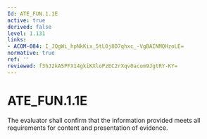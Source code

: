 ```yaml
---
Id: ATE_FUN.1.1E
active: true
derived: false
level: 1.131
links:
- ACOM-084: I_JQgWi_hpNkKix_5tL0j8D7qhxc_-VgBAINMQHzoLE=
normative: true
ref: ''
reviewed: f3hJ2kA5PFX14gkiKXloPzEC2rXqv0acom9JgtRY-KY=
---
```


# ATE_FUN.1.1E

The evaluator shall confirm that the information provided meets all requirements for content and presentation of evidence.